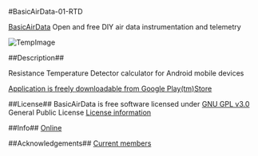 #BasicAirData-01-RTD

[BasicAirData](http://www.basicairdata.eu) Open and free DIY air data instrumentation and telemetry 

![TempImage](https://cloud.githubusercontent.com/assets/7497614/7476298/ecaa76ee-f34c-11e4-8d40-61ba5fb5f250.png)

##Description##

Resistance Temperature Detector calculator for Android mobile devices

[Application is freely downloadable from Google Play(tm)Store](https://play.google.com/store/apps/details?id=eu.basicairdata.jlj.RTD)

##License##
BasicAirData is free software licensed under [GNU GPL v3.0](http://www.gnu.org/licenses/gpl-3.0.txt) General Public License
[License information](http://www.basicairdata.eu/copyright.html)

##Info##
[Online](http://www.basicairdata.eu/social.html)

##Acknowledgements##
[Current members](http://www.basicairdata.eu/about.html)